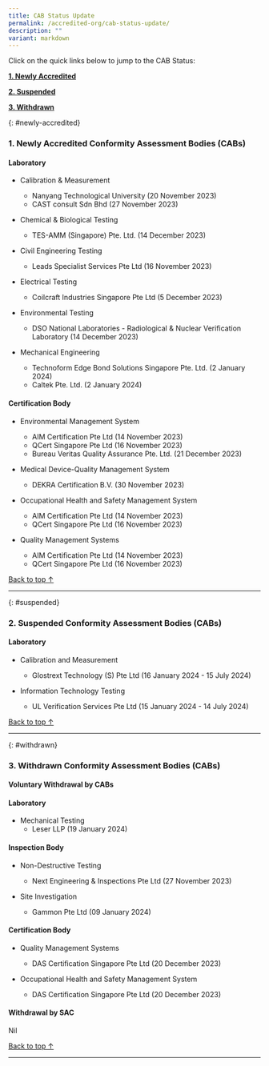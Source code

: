 ```yaml
---
title: CAB Status Update
permalink: /accredited-org/cab-status-update/
description: ""
variant: markdown
---
```

Click on the quick links below to jump to the CAB Status:

**[1. Newly Accredited](#newly-accredited)**

**[2. Suspended](#suspended)**

**[3. Withdrawn](#withdrawn)**




{: #newly-accredited}
### 1. Newly Accredited Conformity Assessment Bodies (CABs) 
   

#### Laboratory

* Calibration & Measurement
  * Nanyang Technological University (20 November 2023)
  * CAST consult Sdn Bhd (27 November 2023) 


* Chemical & Biological Testing
  * TES-AMM (Singapore) Pte. Ltd. (14 December 2023)


* Civil Engineering Testing
  * Leads Specialist Services Pte Ltd (16 November 2023)


* Electrical Testing
  * Coilcraft Industries Singapore Pte Ltd (5 December 2023)


* Environmental Testing
  * DSO National Laboratories - Radiological & Nuclear Verification Laboratory (14 December 2023)


* Mechanical Engineering
  * Technoform Edge Bond Solutions Singapore Pte. Ltd. (2 January 2024)
  * Caltek Pte. Ltd. (2 January 2024)



#### Certification Body


* Environmental Management System
  * AIM Certification Pte Ltd (14 November 2023)
  * QCert Singapore Pte Ltd  (16 November 2023)
  * Bureau Veritas Quality Assurance Pte. Ltd. (21 December 2023)


* Medical Device-Quality Management System
  * DEKRA Certification B.V. (30 November 2023)


* Occupational Health and Safety Management System
  * AIM Certification Pte Ltd (14 November 2023)
  * QCert Singapore Pte Ltd  (16 November 2023)


* Quality Management Systems
  * AIM Certification Pte Ltd (14 November 2023)
  * QCert Singapore Pte Ltd  (16 November 2023)



[Back to top ↑](#top)

---

{: #suspended}
### 2. Suspended Conformity Assessment Bodies (CABs)



#### Laboratory


* Calibration and Measurement 
    * Glostrext Technology (S) Pte Ltd  (16 January 2024 - 15 July 2024)


* Information Technology Testing
   * UL Verification Services Pte Ltd (15 January 2024 - 14 July 2024)

  	 
  

[Back to top ↑](#top)

---

{: #withdrawn}
### 3. Withdrawn Conformity Assessment Bodies (CABs)


#### **Voluntary Withdrawal by CABs**



#### Laboratory

* Mechanical Testing
  *  Leser LLP (19 January 2024)


#### Inspection Body

* Non-Destructive Testing
  * Next Engineering & Inspections Pte Ltd (27 November 2023)

* Site Investigation
  *  Gammon Pte Ltd (09 January 2024)


#### Certification Body

* Quality Management Systems
  * DAS Certification Singapore Pte Ltd (20 December 2023)

* Occupational Health and Safety Management System
  * DAS Certification Singapore Pte Ltd (20 December 2023)


#### **Withdrawal by SAC**

Nil



[Back to top ↑](#top)






---